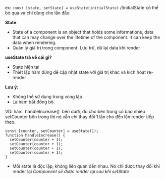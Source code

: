 ex: `const [state, setState] = useState(initialState)`
//initialState có thể bỏ qua và chỉ dùng cho lần đầu

**State**  
- State of a component is an object that holds some informations, data that can may change over the lifetime of the component. It can keep the data when rendering.
- Quản lý giá trị trong component. Lưu trữ, dữ lại data khi render

**useState trả về cái gì?**
- State hiện tại
- Thiết lập hàm dùng để cập nhật state với giá trị khác và kích hoạt re-render

**Lưu ý:**
- Không thể sử dụng trong vòng lặp.
- Là hàm bất đồng bộ.

VD: hàm  handleIncrease()  bên dưới, dù cho bên trong có bao nhiêu setCounter bên trong thì nó vẫn chỉ thay đổi 1 lần cho đến lần render tiếp theo.
```
const [counter, setCounter] = useState(1);
function handleIncrease() {
  setCounter(counter + 1);
  setCounter(counter + 1);
  setCounter(counter + 1);
  setCounter(counter + 1);
}
```

- Mỗi state là độc lập, không liên quan đến nhau. Nó chỉ được thay đổi khi render lại
*Component sẽ được render lại sau khi setState*

